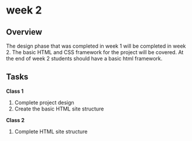# week 2

## Overview 

The design phase that was completed in week 1 will be completed in week 2. The basic HTML and CSS framework for the project will be covered. At the end of week 2 students should have a basic html framework.

## Tasks

**Class 1**

1. Complete project design
2. Create the basic HTML site structure

**Class 2**

1. Complete HTML site structure
